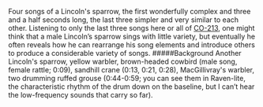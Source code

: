 Four songs of a Lincoln's sparrow, the first wonderfully complex and three and a half seconds long, the last three simpler and very similar to each other. Listening to only the last three songs here or all of [CO-213](http://listeningtoacontinentsing.com/recording.php?page=CO-213), one might think that a male Lincoln’s sparrow sings with little variety, but eventually he often reveals how he can rearrange his song elements and introduce others to produce a considerable variety of songs. 
#####Background
Another Lincoln's sparrow, yellow warbler, brown-headed cowbird (male song, female rattle; 0:09), sandhill crane (0:13, 0:21, 0:28), MacGillivray's warbler, two drumming ruffed grouse (0:44-0:59; you can see them in Raven-lite, the characteristic rhythm of the drum down on the baseline, but I can’t hear the low-frequency sounds that carry so far).
